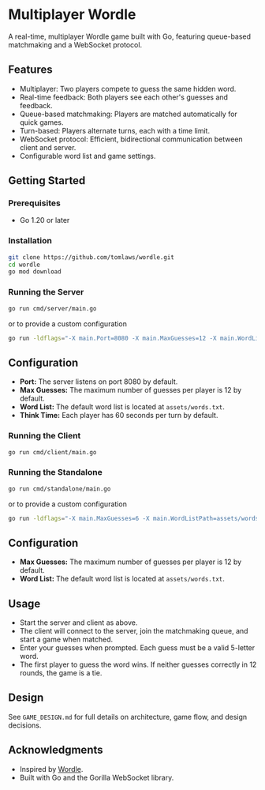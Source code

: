 # Multiplayer Wordle

A real-time, multiplayer Wordle game built with Go, featuring queue-based matchmaking and a WebSocket protocol.

## Features
- Multiplayer: Two players compete to guess the same hidden word.
- Real-time feedback: Both players see each other's guesses and feedback.
- Queue-based matchmaking: Players are matched automatically for quick games.
- Turn-based: Players alternate turns, each with a time limit.
- WebSocket protocol: Efficient, bidirectional communication between client and server.
- Configurable word list and game settings.

## Getting Started

### Prerequisites
- Go 1.20 or later

### Installation
```sh
git clone https://github.com/tomlaws/wordle.git
cd wordle
go mod download
```

### Running the Server
```sh
go run cmd/server/main.go
```
or to provide a custom configuration
```sh
go run -ldflags="-X main.Port=8080 -X main.MaxGuesses=12 -X main.WordListPath=assets/words.txt -X main.ThinkTime=60" cmd/server/main.go
```
## Configuration
- **Port:** The server listens on port 8080 by default.
- **Max Guesses:** The maximum number of guesses per player is 12 by default.
- **Word List:** The default word list is located at `assets/words.txt`.
- **Think Time:** Each player has 60 seconds per turn by default.

### Running the Client
```sh
go run cmd/client/main.go
```

### Running the Standalone
```sh
go run cmd/standalone/main.go
```
or to provide a custom configuration
```sh
go run -ldflags="-X main.MaxGuesses=6 -X main.WordListPath=assets/words.txt" cmd/standalone/main.go
```
## Configuration
- **Max Guesses:** The maximum number of guesses per player is 12 by default.
- **Word List:** The default word list is located at `assets/words.txt`.

## Usage
- Start the server and client as above.
- The client will connect to the server, join the matchmaking queue, and start a game when matched.
- Enter your guesses when prompted. Each guess must be a valid 5-letter word.
- The first player to guess the word wins. If neither guesses correctly in 12 rounds, the game is a tie.

## Design
See `GAME_DESIGN.md` for full details on architecture, game flow, and design decisions.

## Acknowledgments
- Inspired by [Wordle](https://www.nytimes.com/games/wordle/index.html).
- Built with Go and the Gorilla WebSocket library.
